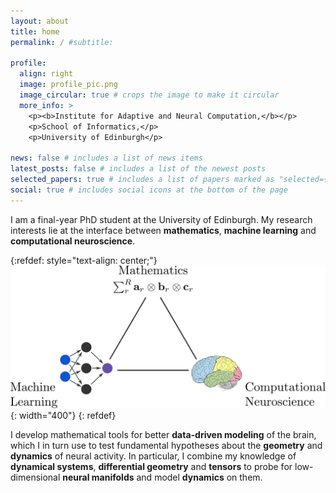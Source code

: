 ```yaml
---
layout: about
title: home
permalink: / #subtitle: 

profile:
  align: right
  image: profile_pic.png
  image_circular: true # crops the image to make it circular
  more_info: >
    <p><b>Institute for Adaptive and Neural Computation,</b></p>
    <p>School of Informatics,</p>
    <p>University of Edinburgh</p>

news: false # includes a list of news items
latest_posts: false # includes a list of the newest posts
selected_papers: true # includes a list of papers marked as "selected={true}"
social: true # includes social icons at the bottom of the page
---
```


I am a final-year PhD student at the University of Edinburgh. My research interests lie at the interface between **mathematics**, **machine learning** and **computational neuroscience**.

{:refdef: style="text-align: center;"}
![math-neuro-ml](/assets/img/schematic-ml-math-neuro-tex-font.png){: width="400"}
{: refdef}

I develop mathematical tools for better **data-driven modeling** of the brain, which I in turn use to test fundamental hypotheses about the **geometry** and **dynamics** of neural activity. In particular, I combine my knowledge of **dynamical systems**, **differential geometry** and **tensors** to probe for low-dimensional **neural manifolds** and model **dynamics** on them.

